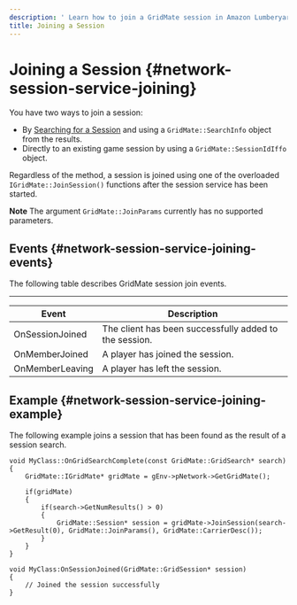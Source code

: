 ```yaml
---
description: ' Learn how to join a GridMate session in Amazon Lumberyard. '
title: Joining a Session
---
```

# Joining a Session {#network-session-service-joining}

You have two ways to join a session:
+ By [Searching for a Session](/docs/userguide/networking/session-service-searching.md) and using a `GridMate::SearchInfo` object from the results\.
+ Directly to an existing game session by using a `GridMate::SessionIdIffo` object\.

Regardless of the method, a session is joined using one of the overloaded `IGridMate::JoinSession()` functions after the session service has been started\.

**Note**
The argument `GridMate::JoinParams` currently has no supported parameters\.

## Events {#network-session-service-joining-events}

The following table describes GridMate session join events\.


****

| **Event** | **Description** |
| --- | --- |
| OnSessionJoined | The client has been successfully added to the session\. |
| OnMemberJoined | A player has joined the session\. |
| OnMemberLeaving | A player has left the session\. |

## Example {#network-session-service-joining-example}

The following example joins a session that has been found as the result of a session search\.

```
void MyClass::OnGridSearchComplete(const GridMate::GridSearch* search)
{
    GridMate::IGridMate* gridMate = gEnv->pNetwork->GetGridMate();

    if(gridMate)
    {
        if(search->GetNumResults() > 0)
        {
            GridMate::Session* session = gridMate->JoinSession(search->GetResult(0), GridMate::JoinParams(), GridMate::CarrierDesc());
        }
    }
}

void MyClass:OnSessionJoined(GridMate::GridSession* session)
{
    // Joined the session successfully
}
```